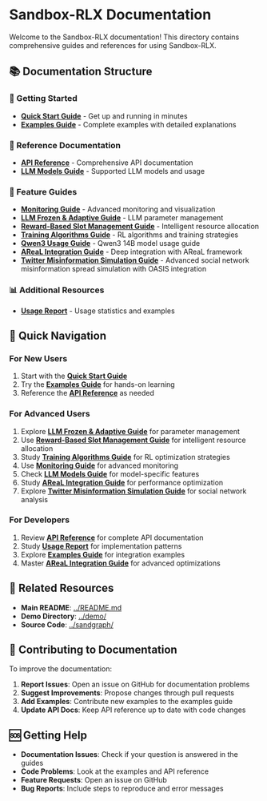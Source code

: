 # Sandbox-RLX Documentation

Welcome to the Sandbox-RLX documentation! This directory contains comprehensive guides and references for using Sandbox-RLX.

## 📚 Documentation Structure

### 🚀 Getting Started
- **[Quick Start Guide](quick_start_guide.md)** - Get up and running in minutes
- **[Examples Guide](examples_guide.md)** - Complete examples with detailed explanations

### 📖 Reference Documentation
- **[API Reference](api_reference.md)** - Comprehensive API documentation
- **[LLM Models Guide](LLM_MODELS.md)** - Supported LLM models and usage

### 🔧 Feature Guides
- **[Monitoring Guide](monitoring_guide.md)** - Advanced monitoring and visualization
- **[LLM Frozen & Adaptive Guide](llm_frozen_adaptive_guide.md)** - LLM parameter management
- **[Reward-Based Slot Management Guide](reward_based_slot_guide.md)** - Intelligent resource allocation
- **[Training Algorithms Guide](training_algorithms_guide.md)** - RL algorithms and training strategies
- **[Qwen3 Usage Guide](qwen3_usage_guide.md)** - Qwen3 14B model usage guide
- **[AReaL Integration Guide](areal_integration_guide.md)** - Deep integration with AReaL framework
- **[Twitter Misinformation Simulation Guide](twitter_misinformation_simulation_guide.md)** - Advanced social network misinformation spread simulation with OASIS integration

### 📊 Additional Resources
- **[Usage Report](usage_report.md)** - Usage statistics and examples

## 🎯 Quick Navigation

### For New Users
1. Start with the **[Quick Start Guide](quick_start_guide.md)**
2. Try the **[Examples Guide](examples_guide.md)** for hands-on learning
3. Reference the **[API Reference](api_reference.md)** as needed

### For Advanced Users
1. Explore **[LLM Frozen & Adaptive Guide](llm_frozen_adaptive_guide.md)** for parameter management
2. Use **[Reward-Based Slot Management Guide](reward_based_slot_guide.md)** for intelligent resource allocation
3. Study **[Training Algorithms Guide](training_algorithms_guide.md)** for RL optimization strategies
4. Use **[Monitoring Guide](monitoring_guide.md)** for advanced monitoring
5. Check **[LLM Models Guide](LLM_MODELS.md)** for model-specific features
6. Study **[AReaL Integration Guide](areal_integration_guide.md)** for performance optimization
7. Explore **[Twitter Misinformation Simulation Guide](twitter_misinformation_simulation_guide.md)** for social network analysis

### For Developers
1. Review **[API Reference](api_reference.md)** for complete API documentation
2. Study **[Usage Report](usage_report.md)** for implementation patterns
3. Explore **[Examples Guide](examples_guide.md)** for integration examples
4. Master **[AReaL Integration Guide](areal_integration_guide.md)** for advanced optimizations

## 🔗 Related Resources

- **Main README**: [../README.md](../README.md)
- **Demo Directory**: [../demo/](../demo/)
- **Source Code**: [../sandgraph/](../sandgraph/)

## 📝 Contributing to Documentation

To improve the documentation:

1. **Report Issues**: Open an issue on GitHub for documentation problems
2. **Suggest Improvements**: Propose changes through pull requests
3. **Add Examples**: Contribute new examples to the examples guide
4. **Update API Docs**: Keep API reference up to date with code changes

## 🆘 Getting Help

- **Documentation Issues**: Check if your question is answered in the guides
- **Code Problems**: Look at the examples and API reference
- **Feature Requests**: Open an issue on GitHub
- **Bug Reports**: Include steps to reproduce and error messages 